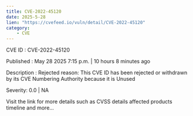 ```yaml
---
title: CVE-2022-45120
date: 2025-5-28
lien: "https://cvefeed.io/vuln/detail/CVE-2022-45120"
category:
    - CVE
---
```


CVE ID : CVE-2022-45120

Published :  May 28
2025
7:15 p.m. | 10 hours
8 minutes ago

Description : Rejected reason: This CVE ID has been rejected or withdrawn by its CVE Numbering Authority because it is Unused

Severity: 0.0 | NA

Visit the link for more details
such as CVSS details
affected products
timeline
and more...
